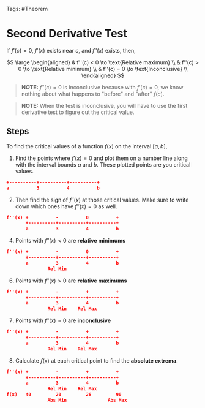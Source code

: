 Tags: #Theorem 

# Second Derivative Test

If $f'(c) = 0$, $f'(x)$ exists near $c$, and $f''(x)$ exists, then,

$$
\large
\begin{aligned}
& f''(c) < 0 \to \text{Relative maximum} \\
& f''(c) > 0 \to \text{Relative minimum} \\
& f''(c) = 0 \to \text{Inconclusive} \\
\end{aligned}
$$

> **NOTE:**
> $f''(c)=0$ is inconclusive because with $f'(c)=0$, we know nothing about what happens to "before" and "after" $f(c)$.

> **NOTE:**
> When the test is inconclusive, you will have to use the first derivative test to figure out the critical value.


## Steps

To find the critical values of a function $f(x)$ on the interval $[a, b]$,

1. Find the points where $f'(x)=0$ and plot them on a number line along with the interval bounds $a$ and $b$. These plotted points are you critical values.

```JSON
+----------+----------+----------+
a          3          4          b
```

2. Then find the sign of $f''(x)$ at those critical values. Make sure to write down which ones have $f''(x) = 0$ as well.

```JSON
f''(x) +          -          0          +
       +----------+----------+----------+
       a          3          4          b
```

4. Points with $f''(x)<0$ are **relative minimums**


```JSON
f''(x) +          -          0          +
       +----------+----------+----------+
       a          3          4          b
	           Rel Min
```

6. Points with $f''(x)>0$ are **relative maximums**

```JSON
f''(x) +          -          +          +
       +----------+----------+----------+
       a          3          4          b
	           Rel Min    Rel Max
```

7. Points with $f''(x)=0$ are **inconclusive**

```JSON
f''(x) +          -          +          +
       +----------+----------+----------+
       a          3          4          b
	           Rel Min    Rel Max
```

8. Calculate $f(x)$ at each critical point to find the **absolute extrema**.

```JSON
f''(x) +          -          +          +
       +----------+----------+----------+
       a          3          4          b
	           Rel Min    Rel Max
f(x)   40         20         26         90
               Abs Min               Abs Max
```